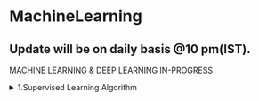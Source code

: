 # MachineLearning
## Update will be on daily basis @10 pm(IST).
MACHINE LEARNING &amp; DEEP LEARNING IN-PROGRESS

 <details>
          <summary>1.Supervised Learning Algorithm</summary>
<ul>
 1. Linear Regression with one variable - (https://rb.gy/8rpnqb) 
</ul>
           
           
</details>
 
